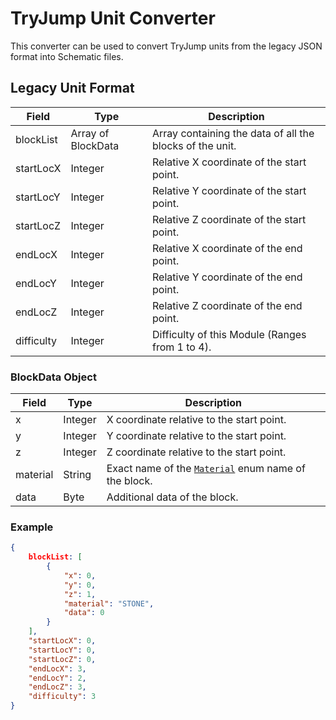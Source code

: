 TryJump Unit Converter
======================

This converter can be used to convert TryJump units from the legacy JSON format into Schematic files.

Legacy Unit Format
------------------

| Field      | Type               | Description                                              |
|------------|--------------------|----------------------------------------------------------|
| blockList  | Array of BlockData | Array containing the data of all the blocks of the unit. |
| startLocX  | Integer            | Relative X coordinate of the start point.                |
| startLocY  | Integer            | Relative Y coordinate of the start point.                |
| startLocZ  | Integer            | Relative Z coordinate of the start point.                |
| endLocX    | Integer            | Relative X coordinate of the end point.                  |
| endLocY    | Integer            | Relative Y coordinate of the end point.                  |
| endLocZ    | Integer            | Relative Z coordinate of the end point.                  |
| difficulty | Integer            | Difficulty of this Module (Ranges from 1 to 4).          |

### BlockData Object

| Field    | Type    | Description                                          | 
|----------|---------|------------------------------------------------------|
| x        | Integer | X coordinate relative to the start point.            |
| y        | Integer | Y coordinate relative to the start point.            |
| z        | Integer | Z coordinate relative to the start point.            |
| material | String  | Exact name of the [`Material`](https://hub.spigotmc.org/javadocs/spigot/org/bukkit/Material.html) enum name of the block. |
| data     | Byte    | Additional data of the block.                        |

### Example

```JSON
{
    blockList: [
        {
            "x": 0,
            "y": 0,
            "z": 1,
            "material": "STONE",
            "data": 0
        }
    ],
    "startLocX": 0,
    "startLocY": 0,
    "startLocZ": 0,
    "endLocX": 3,
    "endLocY": 2,
    "endLocZ": 3,
    "difficulty": 3
}
```
